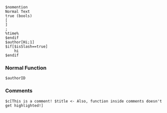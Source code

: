 ```bds
$nomention
Normal Text
true (bools)
[
]
;
%time%
$endif
$author[Hi;1]
$if[$isSlash==true]
    hi
$endif
```

### Normal Function
```bdjs
$authorID
```

### Comments
```bds
$c[This is a comment! $title <- Also, function inside comments doesn't get highlighted!]
```

